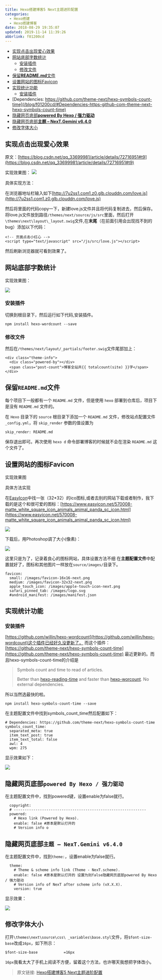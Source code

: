 ```yaml
---
title: Hexo搭建博客5 Next主题进阶配置
categories: 
  - Hexo搭建
  - Hexo搭建博客
date: 2018-08-29 19:35:07
updated: 2019-11-14 11:39:26
abbrlink: f01200cd
---
```

<div id='my_toc'>

- [实现点击出现爱心效果](/blog/f01200cd/#实现点击出现爱心效果)
- [网站底部字数统计](/blog/f01200cd/#网站底部字数统计)
    - [安装插件](/blog/f01200cd/#安装插件)
    - [修改文件](/blog/f01200cd/#修改文件)
- [保留**README.md**文件](/blog/f01200cd/#保留README-md文件)
- [设置网站的图标Favicon](/blog/f01200cd/#设置网站的图标Favicon)
- [实现统计功能](/blog/f01200cd/#实现统计功能)
    - [安装插件](/blog/f01200cd/#安装插件)
- [Dependencies: https://github.com/theme-next/hexo-symbols-count-time](/blog/f01200cd/#Dependencies-https-github-com-theme-next-hexo-symbols-count-time)
- [隐藏网页底部**powered By Hexo / 强力驱动**](/blog/f01200cd/#隐藏网页底部powered-By-Hexo-强力驱动)
- [隐藏网页底部**主题 – NexT.Gemini v6.4.0**](/blog/f01200cd/#隐藏网页底部主题-–-NexT-Gemini-v6-4-0)
- [修改字体大小](/blog/f01200cd/#修改字体大小)

</div>
<!--more-->
<script>if (navigator.platform.toLowerCase() == 'win32'){document.getElementById('my_toc').style.display = 'none';}</script>

<!--end-->
## 实现点击出现爱心效果 ##
原文：[https://blog.csdn.net/qq_33699981/article/details/72716951#t9](https://blog.csdn.net/qq_33699981/article/details/72716951#t9)

实现效果图：
![](https://i.imgur.com/EpUqVjH.gif)

具体实现方法：

在浏览器地址栏输入如下[http://7u2ss1.com1.z0.glb.clouddn.com/love.js](http://7u2ss1.com1.z0.glb.clouddn.com/love.js)


然后将里面的代码copy一下，新建love.js文件并且将代码复制进去，然后保存。将love.js文件放到路径`/themes/next/source/js/src`里面，然后打开`\themes\next\layout\_layout.swig`文件,在**末尾**（在前面引用会出现找不到的bug）添加以下代码：

```
<!-- 页面点击小红心 -->
<script type="text/javascript" src="/js/src/love.js"></script>
```
然后刷新浏览器就可看到效果了。

## 网站底部字数统计 ##

实现效果图：

![](https://i.imgur.com/ShrEa8j.png)

### 安装插件 ###
切换到根目录下，然后运行如下代码,安装插件。
```
npm install hexo-wordcount --save
```
### 修改文件 ###

然后在`/themes/next/layout/_partials/footer.swig`文件尾部加上：

```
<div class="theme-info">
  <div class="powered-by"></div>
  <span class="post-count">博客全站共{{ totalcount(site) }}字</span>
</div>
```

## 保留`README.md`文件 ##

每个项目下一般都有一个 `README.md` 文件，但是使用 `hexo` 部署到仓库后，项目下是没有 `README.md` 文件的。

在 `Hexo` 目录下的 `source` 根目录下添加一个 `README.md` 文件，修改站点配置文件 `_config.yml`，将 `skip_render` 参数的值设置为
```
skip_render: README.md
```
保存退出即可。再次使用 `hexo d` 命令部署博客的时候就不会在渲染 `README.md` 这个文件了。

## 设置网站的图标Favicon ##

实现效果图


具体方法实现


在[EasyIcon](http://www.easyicon.net/)中找一张（32*32）的ico图标,或者去别的网站下载或者制作，我下载的是这个和很可爱的图标：[https://www.easyicon.net/570008-matte_white_square_icon_animals_animal_panda_sc_icon.html](https://www.easyicon.net/570008-matte_white_square_icon_animals_animal_panda_sc_icon.html)

![](https://i.imgur.com/PQNW5QZ.png)

下载后，用Photoshop调了大小(像素)：

![](https://i.imgur.com/gewa12f.png)

这里只是为了，记录着良心的图标网站，具体设置方法不细
在**主题配置文件**中配置就好了，图标和其他图片一样放在`source/images/`目录下。
```
favicon:
  small: /images/favicon-16x16-next.png
  medium: /images/favicon-32x32-next.png
  apple_touch_icon: /images/apple-touch-icon-next.png
  safari_pinned_tab: /images/logo.svg
  #android_manifest: /images/manifest.json
```
## 实现统计功能 ##

### 安装插件 ###

[https://github.com/willin/hexo-wordcount](https://github.com/willin/hexo-wordcount)这个插件已经好久没更新了，
而这个插件：
[https://github.com/theme-next/hexo-symbols-count-time](https://github.com/theme-next/hexo-symbols-count-time)
最近更新的。而且hexo-symbols-count-time的介绍是
> Symbols count and time to read of articles.
> 
> Better than [hexo-reading-time](https://github.com/ierhyna/hexo-reading-time) and faster than [hexo-worcount](https://github.com/willin/hexo-wordcount). No external dependencies.


所以当然选最快的啦。
```
npm install hexo-symbols-count-time --save
```
在主题配置文件中找到symbols_count_time然后配置如下：
```
# Dependencies: https://github.com/theme-next/hexo-symbols-count-time
symbols_count_time:
  separated_meta: true
  item_text_post: true
  item_text_total: false
  awl: 4
  wpm: 275
```
显示效果如下：

![](https://i.imgur.com/nULsorT.png)

## 隐藏网页底部`powered By Hexo / 强力驱动` ##
在主题配置文件中，找到powered键，设置enable为false就行。
```
  copyright:
  # -------------------------------------------------------------
  powered:
    # Hexo link (Powered by Hexo).
    enable: false #原本是默认打开的
    # Version info o
```
## 隐藏网页底部`主题 – NexT.Gemini v6.4.0` ##
在主题配置文件中，找到`theme:`，设置enable为false就行。
```
  theme:
    # Theme & scheme info link (Theme - NexT.scheme).
    enable: false #原本是默认打开的 设置为则false隐藏网页底部powered By Hexo / 强力驱动
    # Version info of NexT after scheme info (vX.X.X).
    version: true
```

显示效果：

![](https://i.imgur.com/hicNOt1.png)

## 修改字体大小 ##

打开`\themes\next\source\css\ _variables\base.styl`文件，将`$font-size-base`改成`16px`，如下所示：
```
$font-size-base            =16px
```
`16px`我看太大了手机上阅读不方便，留着这个方法，也许哪天我想把字体改小。


>原文链接: [Hexo搭建博客5 Next主题进阶配置](https://lanlan2017.github.io/blog/f01200cd/)
